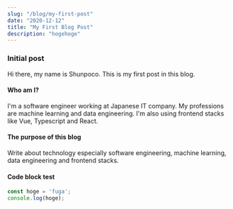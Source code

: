```yaml
---
slug: "/blog/my-first-post"
date: "2020-12-12"
title: "My First Blog Post"
description: "hogehoge"
---
```

### Initial post
Hi there, my name is Shunpoco.
This is my first post in this blog.
#### Who am I?
I'm a software engineer working at Japanese IT company.
My professions are machine learning and data engineering.
I'm also using frontend stacks like Vue, Typescript and React.
#### The purpose of this blog
Write about technology especially software engineering, machine learning, data engineering and frontend stacks.
#### Code block test
```js
const hoge = 'fuga';
console.log(hoge);
```